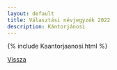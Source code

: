 ```yaml
---
layout: default
title: Választási névjegyzék 2022
description: Kántorjánosi
---
```


{% include Kaantorjaanosi.html %}

[Vissza](./)